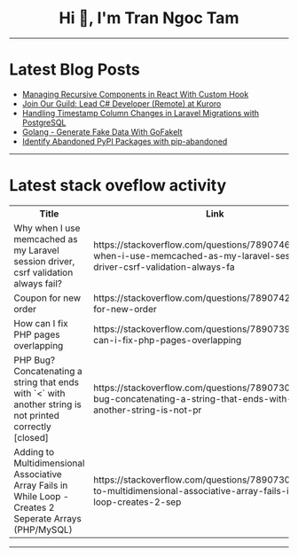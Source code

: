 <h1 align="center">Hi 👋, I'm Tran Ngoc Tam</h1>

---

# Latest Blog Posts 
<!-- BLOG-POST-LIST:START -->
- [Managing Recursive Components in React With Custom Hook](https://dev.to/mohammad_kh4441/managing-recursive-components-in-react-with-custom-hook-33im)
- [Join Our Guild: Lead C# Developer &lpar;Remote&rpar; at Kuroro](https://dev.to/v3rmi11i0n/join-our-guild-lead-c-developer-remote-at-kuroro-9dj)
- [Handling Timestamp Column Changes in Laravel Migrations with PostgreSQL](https://dev.to/msnmongare/handling-timestamp-column-changes-in-laravel-migrations-with-postgresql-466k)
- [Golang - Generate Fake Data With GoFakeIt](https://dev.to/ankitmalikg/golang-generate-fake-data-with-gofakeit-23gj)
- [Identify Abandoned PyPI Packages with pip-abandoned](https://dev.to/chris48s/identify-abandoned-pypi-packages-with-pip-abandoned-1el4)
<!-- BLOG-POST-LIST:END -->

---

# Latest stack oveflow activity
<table>
  <tr><th>Title</th><th>Link</th></tr>
  <!-- STACKOVERFLOW:START --><tr><td>Why when I use memcached as my Laravel session driver, csrf validation always fail?</td><td>https://stackoverflow.com/questions/78907463/why-when-i-use-memcached-as-my-laravel-session-driver-csrf-validation-always-fa</td></tr><tr><td>Coupon for new order</td><td>https://stackoverflow.com/questions/78907429/coupon-for-new-order</td></tr><tr><td>How can I fix PHP pages overlapping</td><td>https://stackoverflow.com/questions/78907395/how-can-i-fix-php-pages-overlapping</td></tr><tr><td>PHP Bug? Concatenating a string that ends with `&lt;` with another string is not printed correctly [closed]</td><td>https://stackoverflow.com/questions/78907305/php-bug-concatenating-a-string-that-ends-with-with-another-string-is-not-pr</td></tr><tr><td>Adding to Multidimensional Associative Array Fails in While Loop - Creates 2 Seperate Arrays &lpar;PHP/MySQL&rpar;</td><td>https://stackoverflow.com/questions/78907301/adding-to-multidimensional-associative-array-fails-in-while-loop-creates-2-sep</td></tr><!-- STACKOVERFLOW:END -->
</table>

---


